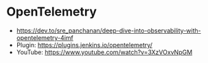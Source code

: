 # OpenTelemetry

* https://dev.to/sre_panchanan/deep-dive-into-observability-with-opentelemetry-4imf
* Plugin: https://plugins.jenkins.io/opentelemetry/
* YouTube: https://www.youtube.com/watch?v=3XzVOxvNpGM 